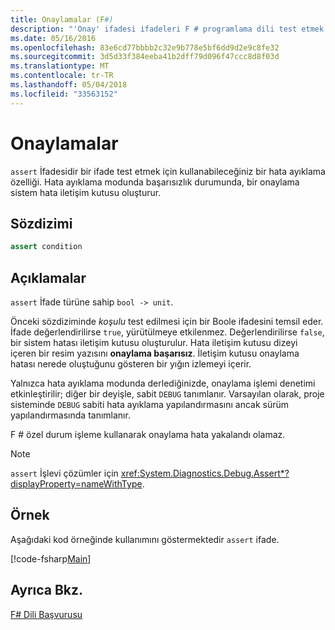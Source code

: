 ```yaml
---
title: Onaylamalar (F#)
description: "'Onay' ifadesi ifadeleri F # programlama dili test etmek için hata ayıklama bir özellik olarak kullanmayı öğrenin."
ms.date: 05/16/2016
ms.openlocfilehash: 83e6cd77bbbb2c32e9b778e5bf6dd9d2e9c8fe32
ms.sourcegitcommit: 3d5d33f384eeba41b2dff79d096f47ccc8d8f03d
ms.translationtype: MT
ms.contentlocale: tr-TR
ms.lasthandoff: 05/04/2018
ms.locfileid: "33563152"
---
```

# <a name="assertions"></a>Onaylamalar

`assert` İfadesidir bir ifade test etmek için kullanabileceğiniz bir hata ayıklama özelliği. Hata ayıklama modunda başarısızlık durumunda, bir onaylama sistem hata iletişim kutusu oluşturur.

## <a name="syntax"></a>Sözdizimi

```fsharp
assert condition
```

## <a name="remarks"></a>Açıklamalar

`assert` İfade türüne sahip `bool -> unit`.

Önceki sözdiziminde *koşulu* test edilmesi için bir Boole ifadesini temsil eder. İfade değerlendirilirse `true`, yürütülmeye etkilenmez. Değerlendirilirse `false`, bir sistem hatası iletişim kutusu oluşturulur. Hata iletişim kutusu dizeyi içeren bir resim yazısını **onaylama başarısız**. İletişim kutusu onaylama hatası nerede oluştuğunu gösteren bir yığın izlemeyi içerir.

Yalnızca hata ayıklama modunda derlediğinizde, onaylama işlemi denetimi etkinleştirilir; diğer bir deyişle, sabit `DEBUG` tanımlanır. Varsayılan olarak, proje sisteminde `DEBUG` sabiti hata ayıklama yapılandırmasını ancak sürüm yapılandırmasında tanımlanır.

F # özel durum işleme kullanarak onaylama hata yakalandı olamaz.

>[!NOTE]
`assert` İşlevi çözümler için <xref:System.Diagnostics.Debug.Assert*?displayProperty=nameWithType>.

## <a name="example"></a>Örnek

Aşağıdaki kod örneğinde kullanımını göstermektedir `assert` ifade.

[!code-fsharp[Main](../../../samples/snippets/fsharp/lang-ref-2/snippet5401.fs)]
    
## <a name="see-also"></a>Ayrıca Bkz.

[F# Dili Başvurusu](index.md)
